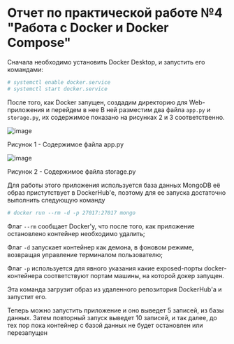 # Отчет по практической работе №4 "Работа с Docker и Docker Compose"

Сначала необходимо установить Docker Desktop, и запустить его командами:
```sh
# systemctl enable docker.service
# systemctl start docker.service
```

После того, как Docker запущен, создадим директорию для Web-приложения и перейдем в нее
В ней разместим два файла `app.py` и `storage.py`, их содержимое показано на рисунках 2 и 3 соответственно.

![image](https://user-images.githubusercontent.com/49113443/136563732-7ae959ee-b71f-4517-b7fa-77d8e84cced9.png)

Рисунок 1 - Содержимое файла app.py


![image](https://user-images.githubusercontent.com/49113443/136563841-f16e9443-85a9-4c1f-89d3-5eae2abd6e25.png)

Рисунок 2 - Содержимое файла storage.py

Для работы этого приложения используется база данных MongoDB её образ пристутствует в DockerHub'e,
поэтому для ее запуска достаточно выполнить следующую команду
```sh
# docker run --rm -d -p 27017:27017 mongo
```
Флаг `--rm` сообщает Docker'у, что после того, как приложение остановлено контейнер необходимо удалить;

Флаг `-d` запускает контейнер как демона, в фоновом режиме, возвращая управление терминалом пользователю;

Флаг `-p` используется для явного указания какие exposed-порты docker-контейнера соответствуют портам машины, на которой докер запущен.

Эта команда загрузит образ из удаленного репозитория DockerHub'a и запустит его.

Теперь можно запустить приложение и оно выведет 5 записей, из базы данных. Затем повторный запуск выведет 10 записей, и так далее, до тех пор пока контейнер с базой данных не будет остановлен или перезапущен
